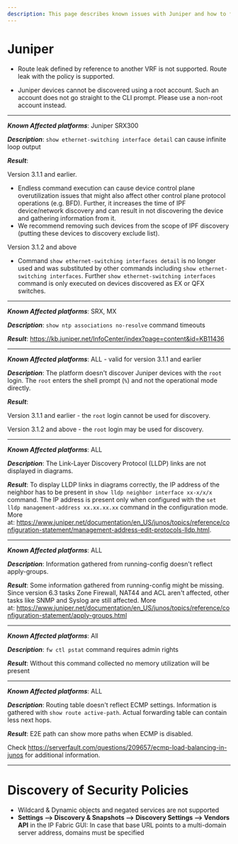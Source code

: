 ```yaml
---
description: This page describes known issues with Juniper and how to fix them.
---
```


# Juniper

- Route leak defined by reference to another VRF is not supported.
  Route leak with the policy is supported.

- Juniper devices cannot be discovered using a root account. Such an account
  does not go straight to the CLI prompt. Please use a non-root account instead.

---

**_Known Affected platforms_**: Juniper SRX300

**_Description_**: `show ethernet-switching interface detail` can cause
infinite loop output

**_Result_**:

Version 3.1.1 and earlier.

- Endless command execution can cause device control plane
  overutilization issues that might also affect other control plane
  protocol operations (e.g. BFD). Further, it increases the time of
  IPF device/network discovery and can result in not discovering the
  device and gathering information from it.
- We recommend removing such devices from the scope of IPF discovery
  (putting these devices to discovery exclude list).

Version 3.1.2 and above

- Command `show ethernet-switching interfaces detail` is no longer
  used and was substituted by other commands including `show ethernet-switching interfaces`. Further `show ethernet-switching interfaces` command is only executed on devices discovered as EX or
  QFX switches.

---

**_Known Affected platforms_**: SRX, MX

**_Description_**: `show ntp associations no-resolve` command timeouts

**_Result_**: <https://kb.juniper.net/InfoCenter/index?page=content&id=KB11436>

---

**_Known Affected platforms_**: ALL - valid for version 3.1.1 and
earlier

**_Description_**: The platform doesn't discover Juniper devices with the
`root` login. The `root` enters the shell prompt (`%`) and not the
operational mode directly.

**_Result_**:

Version 3.1.1 and earlier - the `root` login cannot be used for
discovery.

Version 3.1.2 and above - the `root` login may be used for discovery.

---

**_Known Affected platforms_**: ALL

**_Description_**: The Link-Layer Discovery Protocol (LLDP) links are not
displayed in diagrams.

**_Result_**: To display LLDP links in diagrams correctly, the IP address
of the neighbor has to be present in `show lldp neighbor interface xx-x/x/x` command. The IP address is present only when configured with
the `set lldp management-address xx.xx.xx.xx` command in the
configuration mode. More
at: <https://www.juniper.net/documentation/en_US/junos/topics/reference/configuration-statement/management-address-edit-protocols-lldp.html>.

---

**_Known Affected platforms_**: ALL

**_Description_**: Information gathered from running-config doesn't
reflect apply-groups.

**_Result_**: Some information gathered from running-config might be
missing. Since version 6.3 tasks Zone Firewall, NAT44 and ACL aren't affected, other tasks like SNMP and Syslog are still affected.
More
at: <https://www.juniper.net/documentation/en_US/junos/topics/reference/configuration-statement/apply-groups.html>

---

**_Known Affected platforms_**: All

**_Description_**: `fw ctl pstat` command requires admin rights

**_Result_**: Without this command collected no memory utilization will be
present

---

**_Known Affected platforms_**: ALL

**_Description_**: Routing table doesn't reflect ECMP settings. Information is gathered with `show route active-path`. Actual forwarding table can contain less next hops.

**_Result_**: E2E path can show more paths when ECMP is disabled.

Check <https://serverfault.com/questions/209657/ecmp-load-balancing-in-junos> for additional information.

---

# Discovery of Security Policies

- Wildcard & Dynamic objects and negated services are not supported
- **Settings --> Discovery & Snapshots --> Discovery Settings --> Vendors API**
  in the IP Fabric GUI: In case that base URL points to a multi-domain server
  address, domains must be specified

